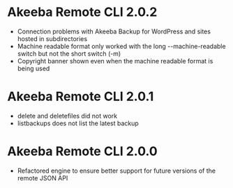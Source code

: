 # Akeeba Remote CLI 2.0.2

* Connection problems with Akeeba Backup for WordPress and sites hosted in subdirectories
* Machine readable format only worked with the long --machine-readable switch but not the short switch (-m)
* Copyright banner shown even when the machine readable format is being used 

# Akeeba Remote CLI 2.0.1

* delete and deletefiles did not work
* listbackups does not list the latest backup

# Akeeba Remote CLI 2.0.0

* Refactored engine to ensure better support for future versions of the remote JSON API 
